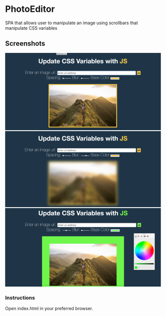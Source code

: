 # PhotoEditor
SPA that allows user to manipulate an image using scrollbars that manipulate CSS variables

## Screenshots
!["screenshot"](/preview1.png)
!["screenshot"](/preview2.png)
!["screenshot"](/preview3.png)

### Instructions

Open index.html in your preferred browser. 
